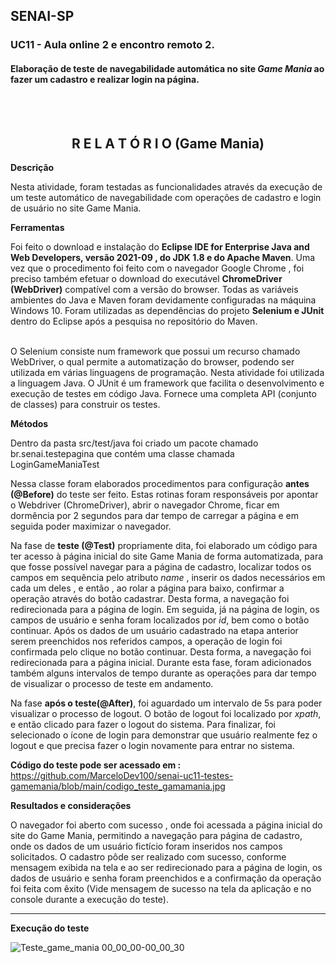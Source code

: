 
## SENAI-SP 
### UC11 - Aula online 2 e encontro remoto 2.

#### Elaboração de teste de navegabilidade automática no site _Game Mania_ ao fazer um cadastro e realizar login na página.
<br><br>

<h2 align="center">R E L A T Ó R I O (Game Mania) </h2>

**Descrição**

Nesta atividade, foram testadas as funcionalidades através da execução de um teste automático de navegabilidade com operações de cadastro e login de usuário no site Game Mania. 

**Ferramentas**

Foi feito o download e instalação do **Eclipse IDE for Enterprise Java and Web Developers, versão 2021-09 ,  do JDK 1.8 e do Apache Maven**.  Uma vez que o procedimento foi feito com o navegador Google Chrome ,  foi preciso também efetuar o download do executável **ChromeDriver (WebDriver)** compatível com a versão do browser. Todas as variáveis ambientes do Java e Maven foram devidamente configuradas na máquina Windows 10. Foram utilizadas as dependências do projeto **Selenium e JUnit** dentro do Eclipse após a pesquisa no  repositório do Maven. <br/><br/>

O Selenium consiste num framework que possui um recurso chamado WebDriver, o qual permite a automatização do browser, podendo ser utilizada em várias linguagens de programação. Nesta atividade foi utilizada a linguagem Java. O JUnit é um framework que facilita o desenvolvimento e execução de testes em código Java. Fornece uma completa API (conjunto de classes) para construir os testes.


**Métodos**

Dentro da pasta src/test/java foi criado um pacote chamado br.senai.testepagina que contém uma classe chamada LoginGameManiaTest 

Nessa classe foram elaborados procedimentos para configuração **antes (@Before)** do teste ser feito. Estas rotinas foram responsáveis por apontar o Webdriver (ChromeDriver), abrir o navegador Chrome, ficar em dormência por 2 segundos para dar tempo de carregar a página e em seguida poder maximizar o navegador.

Na fase  de **teste (@Test)** propriamente dita, foi elaborado um código para ter acesso à página inicial do site Game Mania de forma automatizada, para que fosse possível navegar para a página de cadastro, localizar todos os campos em sequência pelo atributo _name_ ,  inserir os dados necessários em cada um deles ,  e então , ao rolar a página para baixo, confirmar a operação através do botão cadastrar. Desta forma, a navegação foi redirecionada para a página de login.
Em seguida, já na página de login, os campos de usuário e senha foram localizados por _id_, bem como o botão continuar. Após os dados de um usuário cadastrado na etapa anterior serem preenchidos nos referidos campos, a operação de login foi confirmada pelo clique no botão continuar.  Desta forma, a navegação foi redirecionada para a página inicial. 
Durante esta fase, foram adicionados também alguns intervalos de tempo durante as operações para dar tempo de visualizar o processo de teste em andamento.

Na fase **após o teste(@After)**, foi aguardado um intervalo de 5s para poder visualizar o processo de logout. O botão de logout foi localizado por _xpath_, e então clicado para fazer o logout do sistema. Para finalizar, foi selecionado o ícone de login para demonstrar que usuário realmente fez o logout e que precisa fazer o login novamente para entrar no sistema.

**Código do teste pode ser acessado em :**  <https://github.com/MarceloDev100/senai-uc11-testes-gamemania/blob/main/codigo_teste_gamamania.jpg>

**Resultados e considerações**

O navegador foi aberto com sucesso , onde foi acessada a página inicial do site do Game Mania, permitindo a navegação para página de cadastro, onde os dados de um usuário fictício foram inseridos nos campos solicitados. O cadastro pôde ser realizado com sucesso, conforme mensagem exibida na tela e ao ser redirecionado para a página de login, os dados de usuário e senha foram preenchidos e a confirmação da operação foi feita com êxito (Vide mensagem de sucesso na tela da aplicação e no console durante a execução do teste).

---

**Execução do teste**

![Teste_game_mania 00_00_00-00_00_30](https://user-images.githubusercontent.com/88597534/146944658-4c372e9f-51a4-4bc3-b2b7-bcb648330746.gif)



